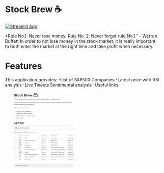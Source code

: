 # Stock Brew ☕ 
[![Streamlit App](https://static.streamlit.io/badges/streamlit_badge_black_white.svg)](https://share.streamlit.io/ghliew/stockbrew)

*Rule No.1: Never lose money. Rule No. 2: Never forget rule No.1." - Warren Buffett
In order to not lose money in the stock market, it is really important to both enter the market at the right time and take profit when necessary.

# Features
This application provides:
-List of S&P500 Companies
-Latest price with RSI analysis
-Live Tweets Sentimental analysis
-Useful links

<img src="demo.gif" width="50%" height="50%">
